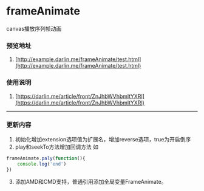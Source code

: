 frameAnimate
============

canvas播放序列帧动画

### 预览地址

1. [http://example.darlin.me/frameAnimate/test.html](http://example.darlin.me/frameAnimate/test.html)


### 使用说明

1. [https://darlin.me/article/front/ZnJhbWVhbmltYXRl](https://darlin.me/article/front/ZnJhbWVhbmltYXRl)

----

### 更新内容

1. 初始化增加extension选项值为扩展名，增加reverse选项，true为开启倒序
2. play和seekTo方法增加回调方法 如

```js
frameAnimate.paly(function(){
	console.log('end')
})
```

3. 添加AMD和CMD支持，普通引用添加全局变量FrameAnimate。


